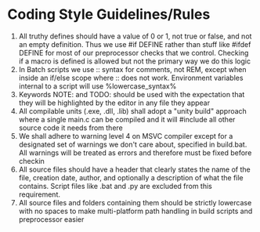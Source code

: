 # Coding Style Guidelines/Rules
1. All truthy defines should have a value of 0 or 1, not true or false, and not an empty definition. Thus we use #if DEFINE rather than stuff like #ifdef DEFINE for most of our preprocessor checks that we control. Checking if a macro is defined is allowed but not the primary way we do this logic
2. In Batch scripts we use :: syntax for comments, not REM, except when inside an if/else scope where :: does not work. Environment variables internal to a script will use %lowercase_syntax%
3. Keywords NOTE: and TODO: should be used with the expectation that they will be highlighted by the editor in any file they appear
4. All compilable units (.exe, .dll, .lib) shall adopt a "unity build" approach where a single main.c can be compiled and it will #include all other source code it needs from there
5. We shall adhere to warning level 4 on MSVC compiler except for a designated set of warnings we don't care about, specified in build.bat. All warnings will be treated as errors and therefore must be fixed before checkin
6. All source files should have a header that clearly states the name of the file, creation date, author, and optionally a description of what the file contains. Script files like .bat and .py are excluded from this requirement.
7. All source files and folders containing them should be strictly lowercase with no spaces to make multi-platform path handling in build scripts and preprocessor easier